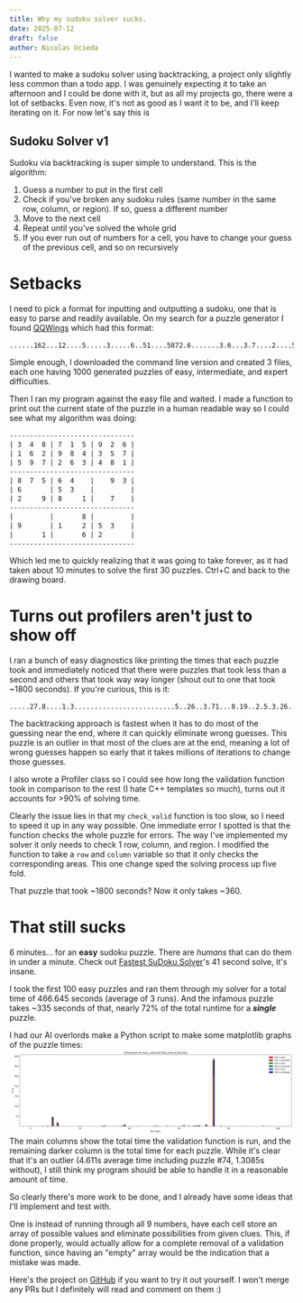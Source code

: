 ```yaml
---
title: Why my sudoku solver sucks.
date: 2025-07-12
draft: false
author: Nicolas Ucieda
---
```

I wanted to make a sudoku solver using backtracking, a project only slightly less common than a todo app. I was genuinely expecting it to take an afternoon and I could be done with it, but as all my projects go, there were a lot of setbacks. Even now, it's not as good as I want it to be, and I'll keep iterating on it. For now let's say this is
## Sudoku Solver v1

Sudoku via backtracking is super simple to understand. This is the algorithm:
1. Guess a number to put in the first cell
2. Check if you've broken any sudoku rules (same number in the same row, column, or region). If so, guess a different number
3. Move to the next cell
4. Repeat until you've solved the whole grid
5. If you ever run out of numbers for a cell, you have to change your guess of the previous cell, and so on recursively

# Setbacks
I need to pick a format for inputting and outputting a sudoku, one that is easy to parse and readily available. On my search for a puzzle generator I found [QQWings](https://qqwing.com/generate.html) which had this format:
```
......162...12....5.....3.....6..51....5872.6.......3.6...3.7....2....58..89.6...
```
Simple enough, I downloaded the command line version and created 3 files, each one having 1000 generated puzzles of easy, intermediate, and expert difficulties.

Then I ran my program against the easy file and waited. I made a function to print out the current state of the puzzle in a human readable way so I could see what my algorithm was doing:
```
-------------------------------
| 3  4  8 | 7  1  5 | 9  2  6 |
| 1  6  2 | 9  8  4 | 3  5  7 |
| 5  9  7 | 2  6  3 | 4  8  1 |
-------------------------------
| 8  7  5 | 6  4    |    9  3 |
| 6       | 5  3    |         |
| 2     9 | 8     1 |    7    |
-------------------------------
|         |       8 |         |
| 9       | 1     2 | 5  3    |
|       1 |       6 | 2       |
-------------------------------
```
Which led me to quickly realizing that it was going to take forever, as it had taken about 10 minutes to solve the first 30 puzzles. Ctrl+C and back to the drawing board.

# Turns out profilers aren't just to show off
I ran a bunch of easy diagnostics like printing the times that each puzzle took and immediately noticed that there were puzzles that took less than a second and others that took way way longer (shout out to one that took ~1800 seconds). If you're curious, this is it:
```
.....27.8....1.3.........................5..26..3.71...8.19..2.5.3.26.....15...97
```

The backtracking approach is fastest when it has to do most of the guessing near the end, where it can quickly eliminate wrong guesses. This puzzle is an outlier in that most of the clues are at the end, meaning a lot of wrong guesses happen so early that it takes millions of iterations to change those guesses.

I also wrote a Profiler class so I could see how long the validation function took in comparison to the rest (I hate C++ templates so much), turns out it accounts for >90% of solving time.

Clearly the issue lies in that my `check_valid` function is too slow, so I need to speed it up in any way possible. One immediate error I spotted is that the function checks the whole puzzle for errors. The way I've implemented my solver it only needs to check 1 row, column, and region. I modified the function to take a `row` and `column` variable so that it only checks the corresponding areas. This one change sped the solving process up five fold.

That puzzle that took ~1800 seconds? Now it only takes ~360.

# That still sucks
6 minutes... for an **easy** sudoku puzzle. There are *humans* that can do them in under a minute. Check out [Fastest SuDoku Solver](https://youtu.be/IPfsrt58Aow)'s 41 second solve, it's insane.

I took the first 100 easy puzzles and ran them through my solver for a total time of 466.645 seconds (average of 3 runs). And the infamous puzzle takes ~335 seconds of that, nearly 72% of the total runtime for a ***single*** puzzle.

I had our AI overlords make a Python script to make some matplotlib graphs of the puzzle times:
![Image Description](/images/Pasted%20image%2020250713001228.png)
The main columns show the total time the validation function is run, and the remaining darker column is the total time for each puzzle. While it's clear that it's an outlier (4.611s average time including puzzle #74, 1.3085s without), I still think my program should be able to handle it in a reasonable amount of time.

So clearly there's more work to be done, and I already have some ideas that I'll implement and test with.

One is instead of running through all 9 numbers, have each cell store an array of possible values and eliminate possibilities from given clues. This, if done properly,  would actually allow for a complete removal of a validation function, since having an "empty" array would be the indication that a mistake was made.

Here's the project on [GitHub](https://github.com/Nixo371/SudokuSolver/tree/master) if you want to try it out yourself. I won't merge any PRs but I definitely will read and comment on them :)
